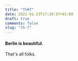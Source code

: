 ```yaml
---
title: "Th#7"
date: 2022-01-23T17:20:57+01:00
draft: true
comments: false
slug: "th-7"
---
```

#### Berlin is beautiful.

That's all folks.
